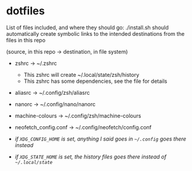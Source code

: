 # dotfiles

List of files included, and where they should go:
./install.sh should automatically create symbolic links to the intended 
destinations from the files in this repo

(source, in this repo → destination, in file system)

* zshrc → ~/.zshrc
    * This zshrc will create ~/.local/state/zsh/history
    * This zshrc has some dependencies, see the file for details
* aliasrc → ~/.config/zsh/aliasrc
* nanorc → ~/.config/nano/nanorc
* machine-colours → ~/.config/zsh/machine-colours
* neofetch_config.conf → ~/.config/neofetch/config.conf

* _if `XDG_CONFIG_HOME` is set, anything I said goes in `~/.config` goes there instead_
* _if `XDG_STATE_HOME` is set, the history files goes there instead of `~/.local/state`_

